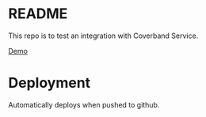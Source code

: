 # README

This repo is to test an integration with Coverband Service.

[Demo](https://coverband-service-demo.herokuapp.com/)

# Deployment

Automatically deploys when pushed to github.